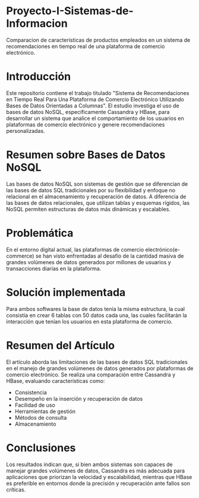# Proyecto-I-Sistemas-de-Informacion
Comparacion de caracteristicas de productos empleados en un sistema de recomendaciones en tiempo real de una plataforma de comercio electrónico.

# Introducción 
Este repositorio contiene el trabajo titulado "Sistema de Recomendaciones en Tiempo Real Para Una Plataforma de Comercio Electrónico Utilizando Bases de Datos Orientadas a Columnas". El estudio investiga el uso de bases de datos NoSQL, específicamente Cassandra y HBase, para desarrollar un sistema que analice el comportamiento de los usuarios en plataformas de comercio electrónico y genere recomendaciones personalizadas.

# Resumen sobre Bases de Datos NoSQL
Las bases de datos NoSQL  son sistemas de gestión que se diferencian de las bases de datos SQL tradicionales por su flexibilidad y enfoque no relacional en el almacenamiento y recuperación de datos. A diferencia de las bases de datos relacionales, que utilizan tablas y esquemas rígidos, las NoSQL permiten estructuras de datos más dinámicas y escalables.

# Problemática
En el entorno digital actual, las plataformas de comercio electrónico(e-commerce) se han visto enfrentadas al desafío de la cantidad masiva de grandes volúmenes de datos generados por millones de usuarios y transacciones diarias en la plataforma. 

# Solución implementada
Para ambos softwares la base de datos tenía la misma estructura, la cual consistía en crear 6 tablas con 50 datos cada una, las cuales facilitarán la interacción que tenían los usuarios en esta plataforma de comercio.

# Resumen del Artículo
El artículo aborda las limitaciones de las bases de datos SQL tradicionales en el manejo de grandes volúmenes de datos generados por plataformas de comercio electrónico. Se realiza una comparación entre Cassandra y HBase, evaluando características como:
- Consistencia
- Desempeño en la inserción y recuperación de datos
- Facilidad de uso
- Herramientas de gestión
- Métodos de consulta
- Almacenamiento

# Conclusiones
Los resultados indican que, si bien ambos sistemas son capaces de manejar grandes volúmenes de datos, Cassandra es más adecuada para aplicaciones que priorizan la velocidad y escalabilidad, mientras que HBase es preferible en entornos donde la precisión y recuperación ante fallos son críticas.
